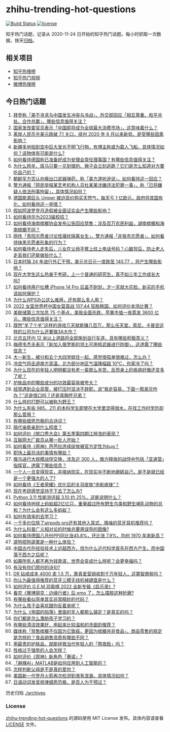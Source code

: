 # zhihu-trending-hot-questions

[![Build Status](https://github.com/justjavac/zhihu-trending-hot-questions/workflows/ci/badge.svg?branch=master)](https://github.com/justjavac/zhihu-trending-hot-questions/actions)
[![license](https://img.shields.io/github/license/justjavac/zhihu-trending-hot-questions)](https://github.com/justjavac/zhihu-trending-hot-questions/blob/master/LICENSE)

知乎热门话题，记录从 2020-11-24 日开始的知乎热门话题。每小时抓取一次数据，按天[归档](./archives)。

## 相关项目

- [知乎热搜榜](https://github.com/justjavac/zhihu-trending-top-search)
- [知乎热门视频](https://github.com/justjavac/zhihu-trending-hot-video)
- [微博热搜榜](https://github.com/justjavac/weibo-trending-hot-search)

## 今日热门话题

<!-- BEGIN -->
<!-- 最后更新时间 Fri Sep 23 2022 01:27:13 GMT+0800 (China Standard Time) -->

1. [拜登称「美不寻求与中国发生冲突与冷战」，外交部回应「相互尊重、和平共处、合作共赢」，哪些信息值得关注？](https://www.zhihu.com/question/554958782)
1. [国家发改委官员表示「中国即将成为全球最大消费市场」，这意味着什么？](https://www.zhihu.com/question/554856828)
1. [离岸人民币兑美元跌破 7.1 关口，续创 2020 年 6 月以来新低，是受哪些因素影响？](https://www.zhihu.com/question/554853176)
1. [新疆多地拍到空中巨大发光不明飞行物，有博主称或为载人飞船，具体情况如何？该物体有可能是什么?](https://www.zhihu.com/question/554937591)
1. [如何看待德国称已准备好成为安理会常任理事国？有哪些信息值得关注？](https://www.zhihu.com/question/554981555)
1. [为什么羚羊、斑马只要一见到猎豹、狮子会立刻逃跑？它们是怎么知道对方要吃自己的？](https://www.zhihu.com/question/475923486)
1. [朝鲜军方否认向俄出口武器弹药，称「美方道听途说」，如何看待这一回应？](https://www.zhihu.com/question/554873311)
1. [警方通报「网民举报某艺考机构人员杜某某涉嫌违法犯罪一事」，称「已将嫌疑人依法刑事拘留」，具体情况如何？](https://www.zhihu.com/question/554892284)
1. [德国能源巨头 Uniper 被迫高价购买天然气，每天亏 1 亿欧元，政府将其国有化，如何看待这一举措？](https://www.zhihu.com/question/554825124)
1. [假如阿波罗登月造假被全面证实会产生哪些影响？](https://www.zhihu.com/question/554035582)
1. [如何看待华为2023届校招？](https://www.zhihu.com/question/543641934)
1. [如何看待海南槟榔协会发布公告回应禁售：涉及百万农民利益，湖南槟榔和海南槟榔不同？](https://www.zhihu.com/question/554816535)
1. [网传「贵阳志愿者讨论性骚扰隔离女生」，警方通报「非我市志愿者」，如何看待抹黑志愿者形象的行为？](https://www.zhihu.com/question/554924143)
1. [如何看待老人走失后，儿女在父母手臂上纹上电话号码？心酸背后，防止老人走丢我们还能做些什么？](https://www.zhihu.com/question/554579784)
1. [日本时隔 24 年进行外汇干预，美元兑日元一度跌至 140.77 ，将产生哪些影响？](https://www.zhihu.com/question/554969847)
1. [现在大学生这么热衷于考研，上一个普通的研究生，真不如三年工作成长大吗?](https://www.zhihu.com/question/548415009)
1. [如何看待用户吐槽 iPhone 14 Pro 后盖不耐划，才一天就大花脸，新买的手机该如何保护？](https://www.zhihu.com/question/554897004)
1. [为什么WPS办公这么难用，还有那么多人用？](https://www.zhihu.com/question/418825419)
1. [2022 女篮世界杯中国女篮首战 107:44 狂胜韩国，如何评价本场比赛？](https://www.zhihu.com/question/554974655)
1. [美联储第三次加息 75 个基点，美股全面杀跌，苹果市值一夜蒸发 3600 亿元，哪些信息值得关注？](https://www.zhihu.com/question/554825087)
1. [既然“羊了个羊”这样的游戏几天就能赚几百万，那么任天堂，索尼，卡普空这样的公司为什么还要做3A大作？](https://www.zhihu.com/question/554283221)
1. [北京五环内 12 米以上道路将全部施划自行车道，具有哪些积极意义？](https://www.zhihu.com/question/554874540)
1. [梅德韦杰夫表示「新加入俄罗斯的领土可用核武器进行防御」，这透露了哪些信息？](https://www.zhihu.com/question/554989289)
1. [大一新生，被分和五个大四学姐住一起，感觉很孤单很难过，怎么办？](https://www.zhihu.com/question/554911451)
1. [冷空气将击退南方高温，北方部分地区气温降幅超 10℃，你家冷了吗？](https://www.zhihu.com/question/554788507)
1. [为什么现在的年轻人明明都没有老一辈那么辛苦，反而身上的疾病好像还变多了呢？](https://www.zhihu.com/question/458382123)
1. [护肤品中的哪些成分的功效最容易被夸大？](https://www.zhihu.com/question/552366601)
1. [经常遇到企业高管，被打压时坚决不辞职，说“我走容易，下面一帮弟兄咋办？”这是借口吗？还是真胸怀兄弟？](https://www.zhihu.com/question/512087275)
1. [什么样的打野可以被称为野王？](https://www.zhihu.com/question/386993082)
1. [为什么有些 985、211 的本科学生即使在大学里混得很水，在找工作时学历却那么管用？](https://www.zhihu.com/question/354234322)
1. [有哪些细思恐极的古诗词？](https://www.zhihu.com/question/30618579)
1. [隔代亲能亲到什么程度？](https://www.zhihu.com/question/350687673)
1. [如何评价《脱口秀大会》第五季第四期江梓浩的表现？](https://www.zhihu.com/question/554577555)
1. [互联网大厂裁员从哪一批人开始？](https://www.zhihu.com/question/550904220)
1. [如何看待《原神》芭芭拉连续绽放被官方定性为bug？](https://www.zhihu.com/question/554429816)
1. [职场上最忌讳的事情有哪些？](https://www.zhihu.com/question/437015311)
1. [俄乌进行大规模战俘交换，涉及近 300 人，俄方释放的战俘中包括「亚速营」指挥官，透露了哪些信息？](https://www.zhihu.com/question/554859316)
1. [一个人一旦变得现实，并接纳现实，在现实中不断地磨砺自己，是不是就已经是一个更强大的人了?](https://www.zhihu.com/question/551974803)
1. [如何看待《王者荣耀》优化后的关羽皮肤“赤影疾锋”？](https://www.zhihu.com/question/554818705)
1. [现在考研感觉坚持不下去了怎么办?](https://www.zhihu.com/question/544401863)
1. [Python 3.11 性能测评超 3.10 约 25%，这能说明什么？](https://www.zhihu.com/question/538399507)
1. [如何看待地球上蚂蚁超2亿亿只，重量超过所有野生鸟类和野生哺乳动物的总和？为什么会有这么多蚂蚁？](https://www.zhihu.com/question/554574296)
1. [如何有效率的去学习？](https://www.zhihu.com/question/505143252)
1. [一千多价位除了airpods pro还有其他入耳式、降噪的蓝牙耳机推荐吗？](https://www.zhihu.com/question/529790714)
1. [为什么科普广义相对论的时候总要用误导的图像?](https://www.zhihu.com/question/554624859)
1. [如何看待德国八月份PPI同比涨45.8%，环比涨 7.9%，均创 1970 年来新高？](https://www.zhihu.com/question/554540070)
1. [遛狗把狗遛累是一种什么体验？](https://www.zhihu.com/question/550672706)
1. [中国古代在经验技术上远超西方，但为什么近代科学首先在西方产生，而中国落于西方之后呢？](https://www.zhihu.com/question/430845395)
1. [如果所有人都不再为钱奔波，世界会变成什么样呢？会更幸福吗？](https://www.zhihu.com/question/554438401)
1. [有没有你们原创的诗句?](https://www.zhihu.com/question/554564894)
1. [DR 钻戒成本 4000 卖 1.5 万，靠真爱营销收割千万年轻人，这算智商税吗？](https://www.zhihu.com/question/554850481)
1. [你认为最值得推荐的蓝牙三模无线机械键盘是什么？](https://www.zhihu.com/question/433555910)
1. [如何评价 G.E.M.邓紫棋 2022 全新专辑《启示录》?](https://www.zhihu.com/question/543605738)
1. [看完《赛博朋克：边缘行者》后 emo 了，怎么摆脱这种折磨?](https://www.zhihu.com/question/554583966)
1. [有哪些看似简单其实非常精妙的代码？](https://www.zhihu.com/question/58864210)
1. [为什么孩子会喜欢跟你反着来呢？](https://www.zhihu.com/question/554588201)
1. [为什么《帝国的陷落》里面的军人都那么镇定？是真实的吗？](https://www.zhihu.com/question/274357554)
1. [你们都是怎么激励孩子学习的？](https://www.zhihu.com/question/554766187)
1. [有哪些清洁效果好，用起来比较温和的洗面奶推荐？](https://www.zhihu.com/question/550069553)
1. [媒体称「禁售槟榔不仅因为它致癌，更因为槟榔并非食品」，商品零售的规定是怎样的？食品销售资质有哪些不同？](https://www.zhihu.com/question/554759166)
1. [用最贵的护肤品，就能拯救当代年轻人的「熬夜脸」吗？](https://www.zhihu.com/question/553870797)
1. [性格过于强势的人会怎样？](https://www.zhihu.com/question/535233629)
1. [如何评价《原神》新角色「赛诺」?](https://www.zhihu.com/question/550884934)
1. [「麻辣AI」MATLAB是如何应用到人工智能的？](https://www.zhihu.com/question/463738292)
1. [怎样判断父母是不是真的爱你？](https://www.zhihu.com/question/321353759)
1. [美国新一代登月火箭再次检测到液氢泄漏，具体情况如何？](https://www.zhihu.com/question/554829592)
1. [日语动词发音规律细思恐极，是否人为干预过？](https://www.zhihu.com/question/554199898)

<!-- END -->

历史归档 [./archives](./archives)

### License

[zhihu-trending-hot-questions](https://github.com/justjavac/zhihu-trending-hot-questions)
的源码使用 MIT License 发布。具体内容请查看 [LICENSE](./LICENSE) 文件。
